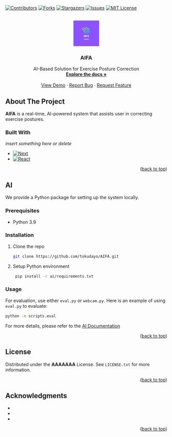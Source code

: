 <a name="readme-top"></a>
<!-- PROJECT SHIELDS -->
<!--
*** I'm using markdown "reference style" links for readability.
*** Reference links are enclosed in brackets [ ] instead of parentheses ( ).
*** See the bottom of this document for the declaration of the reference variables
*** for contributors-url, forks-url, etc. This is an optional, concise syntax you may use.
*** https://www.markdownguide.org/basic-syntax/#reference-style-links
-->

[![Contributors][contributors-shield]][contributors-url]
[![Forks][forks-shield]][forks-url]
[![Stargazers][stars-shield]][stars-url]
[![Issues][issues-shield]][issues-url]
[![MIT License][license-shield]][license-url]

<!-- PROJECT LOGO -->
<br />
<div align="center">
  <a href="https://github.com/tokudayo/AIFA">
    <img src="docs/logo.png" alt="Logo" width="80" height="80">
  </a>

<h3 align="center">AIFA</h3>
  <p align="center">
    AI-Based Solution for Exercise Posture Correction
    <br />
    <a href="https://github.com/tokudayo/AIFA"><strong>Explore the docs »</strong></a>
    <br />
    <br />
    <a href="https://github.com/tokudayo/AIFA">View Demo</a>
    ·
    <a href="https://github.com/tokudayo/AIFA/issues">Report Bug</a>
    ·
    <a href="https://github.com/tokudayo/AIFA/issues">Request Feature</a>
  </p>
</div>



<!-- ABOUT THE PROJECT -->
## About The Project
**AIFA** is a real-time, AI-powered system that assists user in correcting exercise postures.


<!-- 
`tokudayo`, `AIFA`, `twitter_handle`, `linkedin_username`, `email_client`, `email`, `AIFA`, `project_description` 
-->




### Built With
*insert something here or delete*
* [![Next][Next.js]][Next-url]
* [![React][React.js]][React-url]


<p align="right">(<a href="#readme-top">back to top</a>)</p>



<!-- GETTING STARTED -->
## AI
We provide a Python package for setting up the system locally.

### Prerequisites
* Python 3.9

### Installation
1. Clone the repo
   ```sh
   git clone https://github.com/tokudayo/AIFA.git
   ```
2. Setup Python environment
	 ```sh
	  pip install -r ai/requirements.txt
	```
### Usage
For evaluation, use either ```eval.py``` or ```webcam.py```. Here is an example of using ``eval.py`` to evaluate:
```sh
python -m scripts.eval
```
For more details, please refer to the [AI Documentation](https://example.com)
<p align="right">(<a href="#readme-top">back to top</a>)</p>




<!-- LICENSE -->
## License

Distributed under the **AAAAAAA** License. See `LICENSE.txt` for more information.

<p align="right">(<a href="#readme-top">back to top</a>)</p>







<!-- ACKNOWLEDGMENTS -->
## Acknowledgments

* []()
* []()
* []()

<p align="right">(<a href="#readme-top">back to top</a>)</p>



<!-- MARKDOWN LINKS & IMAGES -->
<!-- https://www.markdownguide.org/basic-syntax/#reference-style-links -->
[contributors-shield]: https://img.shields.io/github/contributors/tokudayo/AIFA.svg?style=for-the-badge
[contributors-url]: https://github.com/tokudayo/AIFA/graphs/contributors
[forks-shield]: https://img.shields.io/github/forks/tokudayo/AIFA.svg?style=for-the-badge
[forks-url]: https://github.com/tokudayo/AIFA/network/members
[stars-shield]: https://img.shields.io/github/stars/tokudayo/AIFA.svg?style=for-the-badge
[stars-url]: https://github.com/tokudayo/AIFA/stargazers
[issues-shield]: https://img.shields.io/github/issues/tokudayo/AIFA.svg?style=for-the-badge
[issues-url]: https://github.com/tokudayo/AIFA/issues
[license-shield]: https://img.shields.io/github/license/tokudayo/AIFA.svg?style=for-the-badge
[license-url]: https://github.com/tokudayo/AIFA/blob/master/LICENSE.txt
[linkedin-shield]: https://img.shields.io/badge/-LinkedIn-black.svg?style=for-the-badge&logo=linkedin&colorB=555
[linkedin-url]: https://linkedin.com/in/linkedin_username
[product-screenshot]: images/screenshot.png
[Next.js]: https://img.shields.io/badge/next.js-000000?style=for-the-badge&logo=nextdotjs&logoColor=white
[Next-url]: https://nextjs.org/
[React.js]: https://img.shields.io/badge/React-20232A?style=for-the-badge&logo=react&logoColor=61DAFB
[React-url]: https://reactjs.org/
[Vue.js]: https://img.shields.io/badge/Vue.js-35495E?style=for-the-badge&logo=vuedotjs&logoColor=4FC08D
[Vue-url]: https://vuejs.org/
[Angular.io]: https://img.shields.io/badge/Angular-DD0031?style=for-the-badge&logo=angular&logoColor=white
[Angular-url]: https://angular.io/
[Svelte.dev]: https://img.shields.io/badge/Svelte-4A4A55?style=for-the-badge&logo=svelte&logoColor=FF3E00
[Svelte-url]: https://svelte.dev/
[Laravel.com]: https://img.shields.io/badge/Laravel-FF2D20?style=for-the-badge&logo=laravel&logoColor=white
[Laravel-url]: https://laravel.com
[Bootstrap.com]: https://img.shields.io/badge/Bootstrap-563D7C?style=for-the-badge&logo=bootstrap&logoColor=white
[Bootstrap-url]: https://getbootstrap.com
[JQuery.com]: https://img.shields.io/badge/jQuery-0769AD?style=for-the-badge&logo=jquery&logoColor=white
[JQuery-url]: https://jquery.com 
